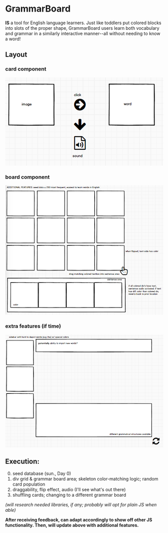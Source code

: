# GrammarBoard

__IS__ a tool for English language learners. Just like toddlers put colored blocks into slots of the proper shape, GrammarBoard users learn both vocabulary and grammar in a similarly interactive manner--all without needing to know a word!

## Layout

### card component
![card](https://github.com/English3000/GrammarBoard/blob/master/word.png)

### board component
![board](https://github.com/English3000/GrammarBoard/blob/master/board.png)

### extra features (if time)
![extras](https://github.com/English3000/GrammarBoard/blob/master/extras.png)

## Execution:
0. seed database (sun., Day 0)
1. div grid & grammar board area; skeleton color-matching logic; random card population
2. draggability, flip effect, audio (I'll see what's out there)
3. shuffling cards; changing to a different grammar board

_(will research needed libraries, if any; probably will opt for plain JS when able)_

__After receiving feedback, can adapt accordingly to show off other JS functionality. Then, will update above with additional features.__
